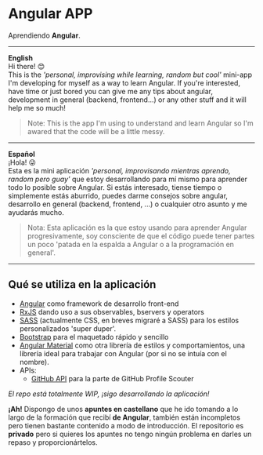 # Angular APP

Aprendiendo **Angular**.  

----

**English**  
Hi there! 😊  
This is the *'personal, improvising while learning, random but cool'* mini-app I'm developing for myself as a way to learn Angular. If you're interested, have time or just bored you can give me any tips about angular, development in general (backend, frontend...) or any other stuff and it will help me so much!  

> Note: This is the app I'm using to understand and learn Angular so I'm awared that the code will be a little messy.  



----

**Español**  
¡Hola! 😜  
Esta es la mini aplicación *'personal, improvisando mientras aprendo, random pero guay'* que estoy desarrollando para mí mismo para aprender todo lo posible sobre Angular. Si estás interesado, tiense tiempo o simplemente estás aburrido, puedes darme consejos sobre angular, desarrollo en general (backend, frontend, ...) o cualquier otro asunto y me ayudarás mucho.  

> Nota: Esta aplicación es la que estoy usando para aprender Angular progresivamente, soy consciente de que el código puede tener partes un poco 'patada en la espalda a Angular o a la programación en general'.  

----

## Qué se utiliza en la aplicación

- [Angular](https://angular.io/) como framework de desarrollo front-end
- [RxJS](https://rxjs.dev/) dando uso a sus observables, bservers y operators
- [SASS](https://sass-lang.com/) (actualmente CSS, en breves migraré a SASS) para los estilos personalizados 'super duper'.
- [Bootstrap](https://getbootstrap.com/) para el maquetado rápido y sencillo
- [Angular Material](https://next.material.angular.io/) como otra librería de estilos y comportamientos, una librería ideal para trabajar con Angular (por si no se intuía con el nombre).
- APIs:
  - [GitHub API](https://docs.github.com/en/rest) para la parte de GitHub Profile Scouter  

*El repo está totalmente WIP, ¡sigo desarrollando la aplicación!*


**¡Ah!** Dispongo de unos **apuntes en castellano** que he ido tomando a lo largo de la formación que recibí **de Angular**, también están incompletos pero tienen bastante contenido a modo de introducción. El repositorio es **privado** pero si quieres los apuntes no tengo ningún problema en darles un repaso y proporcionártelos.  